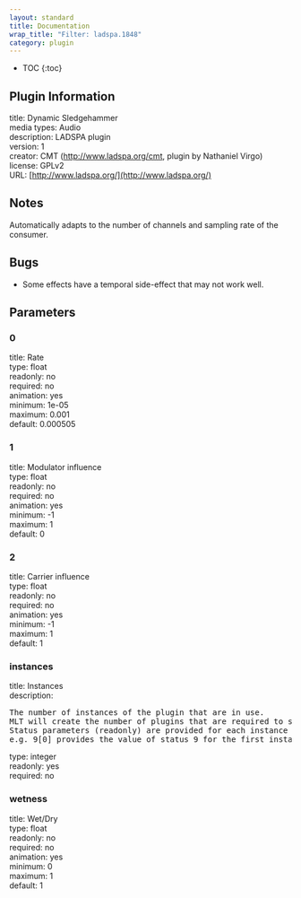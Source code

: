 ```yaml
---
layout: standard
title: Documentation
wrap_title: "Filter: ladspa.1848"
category: plugin
---
```

* TOC
{:toc}

## Plugin Information

title: Dynamic Sledgehammer  
media types:
Audio  
description: LADSPA plugin  
version: 1  
creator: CMT (http://www.ladspa.org/cmt, plugin by Nathaniel Virgo)  
license: GPLv2  
URL: [http://www.ladspa.org/](http://www.ladspa.org/)  

## Notes

Automatically adapts to the number of channels and sampling rate of the consumer.

## Bugs

* Some effects have a temporal side-effect that may not work well.


## Parameters

### 0

title: Rate    
type: float  
readonly: no  
required: no  
animation: yes  
minimum: 1e-05  
maximum: 0.001  
default: 0.000505  

### 1

title: Modulator influence    
type: float  
readonly: no  
required: no  
animation: yes  
minimum: -1  
maximum: 1  
default: 0  

### 2

title: Carrier influence    
type: float  
readonly: no  
required: no  
animation: yes  
minimum: -1  
maximum: 1  
default: 1  

### instances

title: Instances    
description:
<pre>
The number of instances of the plugin that are in use.
MLT will create the number of plugins that are required to support the number of audio channels.
Status parameters (readonly) are provided for each instance and are accessed by specifying the instance number after the identifier (starting at zero).
e.g. 9[0] provides the value of status 9 for the first instance.
</pre>
type: integer  
readonly: yes  
required: no  

### wetness

title: Wet/Dry    
type: float  
readonly: no  
required: no  
animation: yes  
minimum: 0  
maximum: 1  
default: 1  

